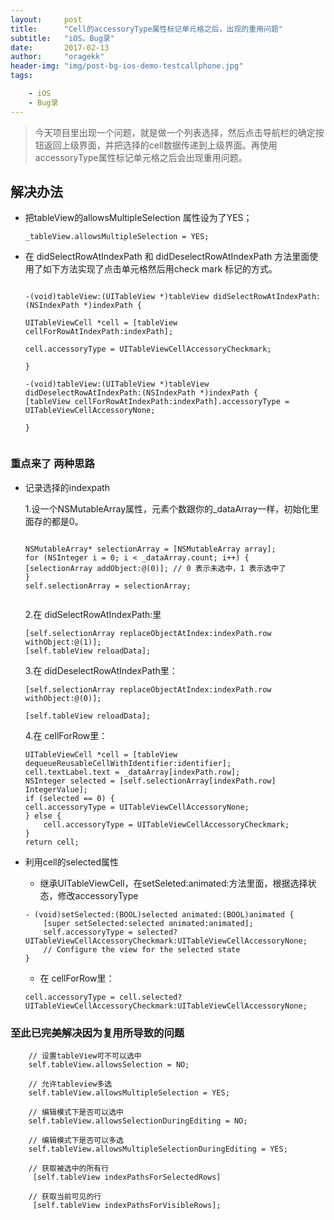 ```yaml
---
layout:     post
title:      "Cell的accessoryType属性标记单元格之后，出现的重用问题"
subtitle:   "iOS，Bug录"
date:       2017-02-13
author:     "oragekk"
header-img: "img/post-bg-ios-demo-testcallphone.jpg"
tags:

    - iOS
    - Bug录
---
```


> 今天项目里出现一个问题，就是做一个列表选择，然后点击导航栏的确定按钮返回上级界面，并把选择的cell数据传递到上级界面。再使用accessoryType属性标记单元格之后会出现重用问题。

## 解决办法
- 把tableView的allowsMultipleSelection 属性设为了YES；

	``` objc
	_tableView.allowsMultipleSelection = YES;
	``` 
- 在 didSelectRowAtIndexPath 和 didDeselectRowAtIndexPath 方法里面使用了如下方法实现了点击单元格然后用check mark 标记的方式。

	``` objc
		
	-(void)tableView:(UITableView *)tableView didSelectRowAtIndexPath:(NSIndexPath *)indexPath {
		
    UITableViewCell *cell = [tableView cellForRowAtIndexPath:indexPath];
    	
	cell.accessoryType = UITableViewCellAccessoryCheckmark;
		
	}
		
	-(void)tableView:(UITableView *)tableView didDeselectRowAtIndexPath:(NSIndexPath *)indexPath {		
	[tableView cellForRowAtIndexPath:indexPath].accessoryType = UITableViewCellAccessoryNone;
		
	}
		
	```
	
### 重点来了 两种思路
 - 记录选择的indexpath
 	
 	1.设一个NSMutableArray属性，元素个数跟你的_dataArray一样，初始化里面存的都是0。
 	
 	``` objc
 	
	NSMutableArray* selectionArray = [NSMutableArray array];
	for (NSInteger i = 0; i < _dataArray.count; i++) {
    [selectionArray addObject:@(0)]; // 0 表示未选中，1 表示选中了
	}
	self.selectionArray = selectionArray;
		
	```

   2.在 didSelectRowAtIndexPath:里
   
 	``` objc
	[self.selectionArray replaceObjectAtIndex:indexPath.row withObject:@(1)];
	[self.tableView reloadData];
	```
   3.在 didDeselectRowAtIndexPath里：
   
 	``` objc
	[self.selectionArray replaceObjectAtIndex:indexPath.row withObject:@(0)];
		
	[self.tableView reloadData];
	```
   4.在 cellForRow里：
 	
 	``` objc
	UITableViewCell *cell = [tableView dequeueReusableCellWithIdentifier:identifier];
	cell.textLabel.text = _dataArray[indexPath.row];
	NSInteger selected = [self.selectionArray[indexPath.row] IntegerValue];
	if (selected == 0) {
    cell.accessoryType = UITableViewCellAccessoryNone;
	} else {
    	cell.accessoryType = UITableViewCellAccessoryCheckmark;
	}
	return cell;
	```
		
- 利用cell的selected属性
	- 继承UITableViewCell，在setSeleted:animated:方法里面，根据选择状态，修改accessoryType
	
	``` objc
	- (void)setSelected:(BOOL)selected animated:(BOOL)animated {
    	[super setSelected:selected animated:animated];
		self.accessoryType = selected?UITableViewCellAccessoryCheckmark:UITableViewCellAccessoryNone;
		// Configure the view for the selected state
	}
	```		
	- 在 cellForRow里：

	``` objc
	cell.accessoryType = cell.selected?UITableViewCellAccessoryCheckmark:UITableViewCellAccessoryNone;
	```
			

### 至此已完美解决因为复用所导致的问题

``` objc
	// 设置tableView可不可以选中
    self.tableView.allowsSelection = NO;

    // 允许tableview多选
    self.tableView.allowsMultipleSelection = YES;

    // 编辑模式下是否可以选中
    self.tableView.allowsSelectionDuringEditing = NO;

    // 编辑模式下是否可以多选
    self.tableView.allowsMultipleSelectionDuringEditing = YES;

    // 获取被选中的所有行
     [self.tableView indexPathsForSelectedRows]

    // 获取当前可见的行
     [self.tableView indexPathsForVisibleRows];
```